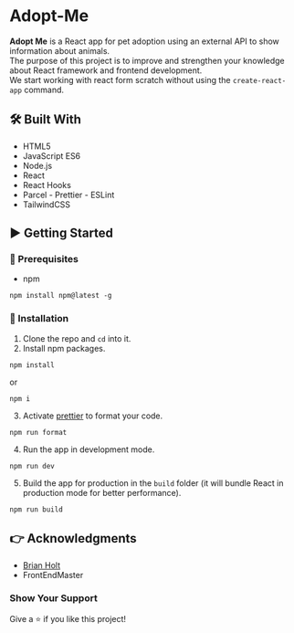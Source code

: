 # Adopt-Me

**Adopt Me** is a React app for pet adoption using an external API to show information about animals.
<br /> The purpose of this project is to improve and strengthen your knowledge about React framework and frontend development.
<br /> We start working with react form scratch without using the `create-react-app` command.

## 🛠 Built With

- HTML5
- JavaScript ES6
- Node.js
- React
- React Hooks
- Parcel - Prettier - ESLint
- TailwindCSS

## ▶️ Getting Started

### 📃 Prerequisites

- npm

```
npm install npm@latest -g
```

### 📝 Installation

1. Clone the repo and `cd` into it.
2. Install npm packages.

```
npm install
```
or
```
npm i
```

3. Activate [prettier](https://prettier.io/) to format your code.

```
npm run format
```

4. Run the app in development mode.

```
npm run dev
```

5. Build the app for production in the `build` folder (it will bundle React in production mode for better performance).

```
npm run build
```

## 👉 Acknowledgments

- [Brian Holt](https://github.com/btholt)
- FrontEndMaster

### Show Your Support

Give a ⭐️ if you like this project!
